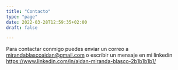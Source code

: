 ```yaml
---
title: "Contacto"
type: "page"
date: 2022-03-28T12:59:35+02:00
draft: false

---
```


Para contactar conmigo puedes enviar un correo a mirandablascoaidan@gmail.com o escribir un mensaje en mi linkedin https://www.linkedin.com/in/aidan-miranda-blasco-2b1b1b1b1/